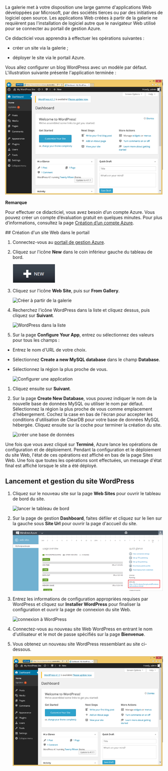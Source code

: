 La galerie met à votre disposition une large gamme d'applications Web
développées par Microsoft, par des sociétés tierces ou par des
initiatives de logiciel open source. Les applications Web créées à
partir de la galerie ne requièrent pas l'installation de logiciel autre
que le navigateur Web utilisé pour se connecter au portail de gestion
Azure.

Ce didacticiel vous apprendra à effectuer les opérations suivantes :

* créer un site via la galerie ;

* déployer le site via le portail Azure.

Vous allez configurer un blog WordPress avec un modèle par défaut.
L'illustration suivante présente l'application terminée :

![Blog WordPress](./media/website-from-gallery/wordpressgallery-09.png)

<div class="dev-callout"><strong>Remarque</strong>
<p>Pour effectuer ce didacticiel, vous avez besoin d’un compte Azure. Vous pouvez créer un compte d’évaluation gratuit en quelques minutes. Pour plus d’informations, consultez la page <a  href="http://www.windowsazure.com/en-us/develop/php/tutorials/create-a-windows-azure-account/" target="_blank">Création d’un compte Azure</a>.</p>
</div>
## Création d'un site Web dans le portail

1.  Connectez-vous au [portail de gestion Azure][1].

2.  Cliquez sur l'icône **New** dans le coin inférieur gauche du tableau
    de bord.
    
    ![Création](./media/website-from-gallery/wordpressgallery-01.png)

3.  Cliquez sur l'icône **Web Site**, puis sur **From Gallery**.
    
    ![Créer à partir de la
    galerie](./media/website-from-gallery/wordpressgallery-02.png)

4.  Recherchez l'icône WordPress dans la liste et cliquez dessus, puis
    cliquez sur **Suivant**.
    
    ![WordPress dans la
    liste](./media/website-from-gallery/wordpressgallery-03.png)

5.  Sur la page **Configure Your App**, entrez ou sélectionnez des
    valeurs pour tous les champs :

* Entrez le nom d'URL de votre choix.
* Sélectionnez **Create a new MySQL database** dans le champ
  **Database**.
* Sélectionnez la région la plus proche de vous.
  
    ![Configurer une
  application](./media/website-from-gallery/wordpressgallery-04.png)

1.  Cliquez ensuite sur **Suivant**.

2.  Sur la page **Create New Database**, vous pouvez indiquer le nom de
    la nouvelle base de données MySQL ou utiliser le nom par défaut.
    Sélectionnez la région la plus proche de vous comme emplacement
    d'hébergement. Cochez la case en bas de l'écran pour accepter les
    conditions d'utilisation de ClearDB pour votre base de données MySQL
    hébergée. Cliquez ensuite sur la coche pour terminer la création du
    site.
    
    ![créer une base de
    données](./media/website-from-gallery/wordpressgallery-05.png)

Une fois que vous avez cliqué sur **Terminé**, Azure lance les
opérations de configuration et de déploiement. Pendant la configuration
et le déploiement du site Web, l'état de ces opérations est affiché en
bas de la page Sites Web. Une fois que toutes les opérations sont
effectuées, un message d'état final est affiché lorsque le site a été
déployé.
## Lancement et gestion du site WordPress

1.  Cliquez sur le nouveau site sur la page **Web Sites** pour ouvrir le
    tableau de bord du site.
    
    ![lancer le tableau de
    bord](./media/website-from-gallery/wordpressgallery-06.png)

2.  Sur la page de gestion **Dashboard**, faites défiler et cliquez sur
    le lien sur la gauche sous **Site Url** pour ouvrir la page
    d'accueil du site.
    
    ![URL du site](./media/website-from-gallery/wordpressgallery-07.png)

3.  Entrez les informations de configuration appropriées requises par
    WordPress et cliquez sur **Installer WordPress** pour finaliser la
    configuration et ouvrir la page de connexion du site Web.
    
    ![connexion à
    WordPress](./media/website-from-gallery/wordpressgallery-08.png)

4.  Connectez-vous au nouveau site Web WordPress en entrant le nom
    d'utilisateur et le mot de passe spécifiés sur la page
    **Bienvenue**.

5.  Vous obtenez un nouveau site WordPress ressemblant au site
    ci-dessous.
    
    ![votre site
    WordPress](./media/website-from-gallery/wordpressgallery-09.png)



[1]: http://manage.windowsazure.com
